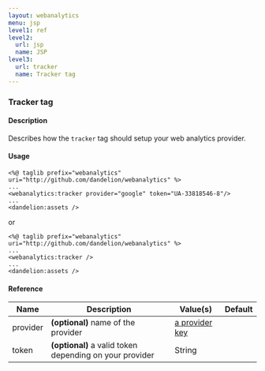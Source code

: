 ```yaml
---
layout: webanalytics
menu: jsp
level1: ref
level2:
  url: jsp
  name: JSP
level3:
  url: tracker
  name: Tracker tag
---
```


### Tracker tag

#### Description
Describes how the `tracker` tag should setup your web analytics provider.

#### Usage

	<%@ taglib prefix="webanalytics" uri="http://github.com/dandelion/webanalytics" %>
    ...
    <webanalytics:tracker provider="google" token="UA-33818546-8"/>
    ...
    <dandelion:assets />

or

	<%@ taglib prefix="webanalytics" uri="http://github.com/dandelion/webanalytics" %>
    ...
    <webanalytics:tracker />
    ...
    <dandelion:assets />

#### Reference

<table id="tableReference" class="table table-striped table-bordered">
  <thead>
    <tr>
      <th>Name</th>
      <th>Description</th>
      <th>Value(s)</th>
      <th>Default</th>
    </tr>
  </thead>
  <tbody>
  <tr>
    <td>provider</td>
    <td><strong>(optional)</strong> name of the provider</td>
    <td><a href="/webanalytics/features/providers/">a provider key</a></td>
    <td></td>
  </tr>
  <tr>
    <td>token</td>
    <td><strong>(optional)</strong> a valid token depending on your provider</td>
    <td>String</td>
    <td></td>
  </tr>
  </tbody>
</table>

<link rel="stylesheet" href="//ajax.aspnetcdn.com/ajax/jquery.dataTables/1.9.4/css/jquery.dataTables.css" />
<script src="http://ajax.aspnetcdn.com/ajax/jquery.dataTables/1.9.4/jquery.dataTables.min.js"></script>
<script src="/assets/js/site_reference.js"></script>